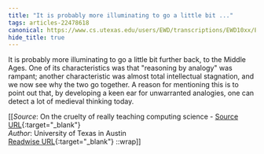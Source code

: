 ```yaml
---
title: "It is probably more illuminating to go a little bit ..."
tags: articles-22478618
canonical: https://www.cs.utexas.edu/users/EWD/transcriptions/EWD10xx/EWD1036.html#
hide_title: true
---
```


It is probably more illuminating to go a little bit further back, to the Middle Ages. One of its characteristics was that "reasoning by analogy" was rampant; another characteristic was almost total intellectual stagnation, and we now see why the two go together. A reason for mentioning this is to point out that, by developing a keen ear for unwarranted analogies, one can detect a lot of medieval thinking today.


[[_Source_: On the cruelty of really teaching computing science - [Source URL](https://www.cs.utexas.edu/users/EWD/transcriptions/EWD10xx/EWD1036.html#){:target="_blank"}<br>
_Author_: University of Texas in Austin<br>
[Readwise URL](https://readwise.io/open/442566266){:target="_blank"}
::wrap]]